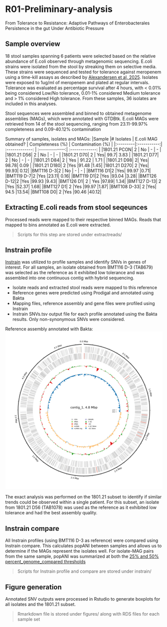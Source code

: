 # R01-Preliminary-analysis
From Tolerance to Resistance: Adaptive Pathways of Enterobacterales Persistence in the gut Under Antibiotic Pressure

## Sample overview
18 stool samples spanning 6 patients were selected based on the relative abundance of E.coli observed through metagenomic sequencing.
E.coli strains were isolated from the stool by streaking them on selective media. These strains were sequenced and tested for tolerance against meropenem using a time-kill assays as described by [Alexandersen et al, 2025](https://doi.org/10.1128/spectrum.01124-25). Isolates were exposed to 1ug/ml of meropenem and plated at regular intervals. Tolerance was evaluated as percentage survival after 4 hours, with < 0.01% being considered Low/No tolerance, 0.01-1% considered Medium tolerance and > 1% considered High tolerance. From these samples, 36 isolates are included in this analyses.

Stool sequences were assembled and binned to obtained metagenome assemblies (MAGs), which were annotated with GTDBtk. E.coli MAGs were retrieved from 14 of the stool sequencing, ranging from 23.11-99.97% completeness and 0.09-40.12% contamination

Summary of samples, isolates and MAGs:
|Sample	    |# Isolates	| E.coli MAG obtained? |	Completeness (%)	| Contamination (%) |
|:---------|:-----------:| :-------------: | :-------------:| :-------------: |
|1801.21 PCON| 2  | No	 |  -  |   -   |
|1801.21 D56| 2	 |  No	 |  -  |   -   |
|1801.21 D70| 2	| Yes|	99.7|	3.83 |
|1801.21 D77| 2 | No | - | - |
|1801.21 D84| 2 | Yes | 91.22 | 1.71 |
|1801.21 D98| 2|	Yes|	98.78|	0.09 |
|1801.21 D180|	2	|Yes	|91.48	|1.45|
|1801.21 D270|	2	|Yes|	99.93|	0.12|
|BMT116 D-3|2  |  No	 |  -  |   -   |
|BMT116 D1|2	|Yes|	99.97	|0.71|
|BMT119 D-7|2	|Yes	|23.11|	0.16|
|BMT119 D1|2	|Yes	|93.04	|3.28|
|BMT126 D-12|2	|Yes	|99.93	|9.43|
|BMT126 D1|	2	| Yes	|97.89|	1.34|
|BMT127 D-13|	2	|Yes	|52.37|	1.68|
|BMT127 D1|	2	|Yes	|99.97	|1.87|
|BMT108 D-33|	2	|Yes|	94.5	|13.54|
|BMT108 D0| 2	|Yes	|90.46	|40.12|

## Extracting E.coli reads from stool seqeunces
Processed reads were mapped to their respective binned MAGs. Reads that mapped to bins annotated as E.coli were extracted.
> Scripts for this step are stored under extractreads/

## Instrain profile
[Instrain](https://instrain.readthedocs.io/en/latest/) was utilized to profile samples and identify SNVs in genes of interest.
For all samples, an isolate obtained from BMT116 D-3 (TAB679) was selected as the reference as it exhibited low tolerance and was assembled into one continuous contig with hybrid sequencing.
-  Isolate reads and extracted stool reads were mapped to this reference
-  Reference genes were predicted using Prodigal and annotated using Bakta
-  Mapping files, reference assembly and gene files were profiled using Instrain
-  Instrain SNVs.tsv output file for each profile annotated using the Bakta results. Only non-synonymous SNVs were considered.

Reference assembly annotated with Bakta: 
![image](https://github.com/TAndermannLab/R01-Preliminary-analysis/blob/main/TAB679_polished_genome.png)

The exact analysis was performed on the 1801.21 subset to identify if similar trends could be observed within a single patient. For this subset, an isolate from 1801.21 D56 (TAB1078) was used as the reference as it exhibited low tolerance and had the best assembly quality.

## Instrain compare
All Instrain profiles (using BMT116 D-3 as reference) were compared using Instrain compare. This calculates popANI between samples and allows us to determine if the MAGs represent the isolates well. For isolate-MAG pairs from the same sample, popANI was summarized at both the [25% and 50% percent_genome_compared thresholds](https://instrain.readthedocs.io/en/latest/important_concepts.html#thresholds-for-determining-same-vs-different-strains)

> Scripts for Instrain profile and compare are stored under instrain/

## Figure generation
Annotated SNV outputs were processed in Rstudio to generate boxplots for all isolates and the 1801.21 subset.
> Rmarkdown file is stored under figures/ along with RDS files for each sample set
